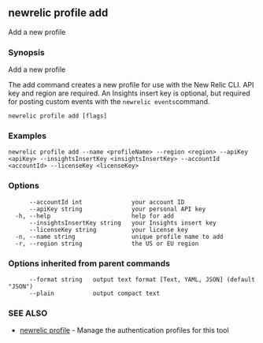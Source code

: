## newrelic profile add

Add a new profile

### Synopsis

Add a new profile

The add command creates a new profile for use with the New Relic CLI.
API key and region are required. An Insights insert key is optional, but required
for posting custom events with the `newrelic events`command.


```
newrelic profile add [flags]
```

### Examples

```
newrelic profile add --name <profileName> --region <region> --apiKey <apiKey> --insightsInsertKey <insightsInsertKey> --accountId <accountId> --licenseKey <licenseKey>
```

### Options

```
      --accountId int              your account ID
      --apiKey string              your personal API key
  -h, --help                       help for add
      --insightsInsertKey string   your Insights insert key
      --licenseKey string          your license key
  -n, --name string                unique profile name to add
  -r, --region string              the US or EU region
```

### Options inherited from parent commands

```
      --format string   output text format [Text, YAML, JSON] (default "JSON")
      --plain           output compact text
```

### SEE ALSO

* [newrelic profile](newrelic_profile.md)	 - Manage the authentication profiles for this tool

